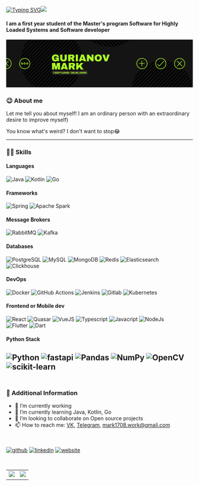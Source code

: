 [![Typing SVG](https://readme-typing-svg.herokuapp.com?font=Fira+Code&size=25&pause=1000&color=8FFF3B&background=14141400&vCenter=true&width=435&height=30&lines=Hi+there+%F0%9F%91%8B%2C+my+name+is+Mark)](https://git.io/typing-svg)<img src="https://media.giphy.com/media/WUlplcMpOCEmTGBtBW/giphy.gif" width="50"> 

#### I am a first year student of the Master's program Software for Highly Loaded Systems and Software developer 
[![secret](https://github.com/Mark1708/Mark1708/blob/master/assets/header.png?raw=true)](https://www.linkedin.com/in/mark-gurianov-605616201/)

### 😉 About me
Let me tell you about myself! I am an ordinary person with an extraordinary desire to improve myself)


You know what's weird? I don't want to stop😂

---

### 💪🏻  Skills
#### Languages
![Java](https://img.shields.io/badge/-Java-0a0a0a?style=for-the-badge&logo=OpenJDK) 
![Kotlin](https://img.shields.io/badge/-Kotlin-0a0a0a?style=for-the-badge&logo=Kotlin) 
![Go](https://img.shields.io/badge/-Go-0a0a0a?style=for-the-badge&logo=Go) 
<br/>

#### Frameworks
![Spring](https://img.shields.io/badge/-Spring-0a0a0a?style=for-the-badge&logo=Spring) 
![Apache Spark](https://img.shields.io/badge/-Apache&Spark-0a0a0a?style=for-the-badge&logo=Apache&Spark) 
<br/>

#### Message Brokers
![RabbitMQ](https://img.shields.io/badge/-RabbitMQ-0a0a0a?style=for-the-badge&logo=rabbitmq) 
![Kafka](https://img.shields.io/badge/-Kafka-0a0a0a?style=for-the-badge&logo=apachekafka)
<br/>

#### Databases
![PostgreSQL](https://img.shields.io/badge/-PostgreSQL-0a0a0a?style=for-the-badge&logo=postgresql) 
![MySQL](https://img.shields.io/badge/-MySQL-0a0a0a?style=for-the-badge&logo=MySQL) 
![MongoDB](https://img.shields.io/badge/-MongoDB-0a0a0a?style=for-the-badge&logo=MongoDB) 
![Redis](https://img.shields.io/badge/-Redis-0a0a0a?style=for-the-badge&logo=redis) 
![Elasticsearch](https://img.shields.io/badge/-Elasticsearch-0a0a0a?style=for-the-badge&logo=Elasticsearch) 
![Clickhouse](https://img.shields.io/badge/-Clickhouse-0a0a0a?style=for-the-badge&logo=Clickhouse) 
<br/>

#### DevOps
![Docker](https://img.shields.io/badge/-Docker-0a0a0a?style=for-the-badge&logo=Docker) 
![GitHub Actions](https://img.shields.io/badge/-githubactions-0a0a0a?style=for-the-badge&logo=githubactions) 
![Jenkins](https://img.shields.io/badge/-jenkins-0a0a0a?style=for-the-badge&logo=jenkins) 
![Gitlab](https://img.shields.io/badge/-gitlab-0a0a0a?style=for-the-badge&logo=gitlab) 
![Kubernetes](https://img.shields.io/badge/-kubernetes-0a0a0a?style=for-the-badge&logo=kubernetes) 
<br/>

#### Frontend or Mobile dev
![React](https://img.shields.io/badge/-React-0a0a0a?style=for-the-badge&logo=React) 
![Quasar](https://img.shields.io/badge/-quasar-0a0a0a?style=for-the-badge&logo=quasar) 
![VueJS](https://img.shields.io/badge/-vue.js-0a0a0a?style=for-the-badge&logo=vuedotjs) 
![Typescript](https://img.shields.io/badge/-typescript-0a0a0a?style=for-the-badge&logo=typescript)
![Javacript](https://img.shields.io/badge/-javascript-0a0a0a?style=for-the-badge&logo=javascript)
![NodeJs](https://img.shields.io/badge/-node.js-0a0a0a?style=for-the-badge&logo=nodedotjs) 
<br/>
![Flutter](https://img.shields.io/badge/-flutter-0a0a0a?style=for-the-badge&logo=flutter) 
![Dart](https://img.shields.io/badge/-Dart-0a0a0a?style=for-the-badge&logo=Dart) 
<br/>

#### Python Stack
![Python](https://img.shields.io/badge/-Python-0a0a0a?style=for-the-badge&logo=Python)
![fastapi](https://img.shields.io/badge/-fastapi-0a0a0a?style=for-the-badge&logo=fastapi)
![Pandas](https://img.shields.io/badge/-pandas-0a0a0a?style=for-the-badge&logo=pandas)
![NumPy](https://img.shields.io/badge/-numpy-0a0a0a?style=for-the-badge&logo=numpy)
![OpenCV](https://img.shields.io/badge/-opencv-0a0a0a?style=for-the-badge&logo=opencv)
![scikit-learn](https://img.shields.io/badge/-scikitlearn-0a0a0a?style=for-the-badge&logo=scikitlearn)
<br/>
<br/>
---
### 📄  Additional Information
- 🔭 I’m currently working
- 🌱 I’m currently learning Java, Kotlin, Go
- 👯 I’m looking to collaborate on Open source projects 
- 📫 How to reach me: [VK](https://vk.com/mgurianov), [Telegram](https://t.me/MarkStav), mark1708.work@gmail.com

<br/>

[<img src='https://cdn.jsdelivr.net/npm/simple-icons@3.0.1/icons/github.svg' alt='github' height='40'>](https://github.com/https://github.com/Mark1708)  [<img src='https://cdn.jsdelivr.net/npm/simple-icons@3.0.1/icons/linkedin.svg' alt='linkedin' height='40'>](https://www.linkedin.com/in/mark1708/)  [<img src='https://cdn.jsdelivr.net/npm/simple-icons@3.0.1/icons/icloud.svg' alt='website' height='40'>](https://mark1708.github.io/)  

<br/>
<table style="border:0px solid white;">
  <tr style="border:0px solid white;">
    <td style="border:0px solid white;">
      <img src="https://github-readme-stats.vercel.app/api?username=Mark1708&show_icons=true&theme=chartreuse-dark">
    </td>
    <td style="border:0px solid white;">
      <img src="https://github-readme-stats.vercel.app/api/top-langs/?username=Mark1708&hide=jupyter%20notebook,css,stylus,scss,html,Dockerfile,FreeMarker,Vim%20Script,Shell,Makefile,TeX&langs_count=12&show&theme=chartreuse-dark&layout=compact">
    </td> 
  </tr>
</table>
